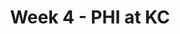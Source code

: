 ---
layout: game
title: Week 4 - PHI at KC
season: 2005
game_id: 2005_04_PHI_KC
away_team: PHI
home_team: KC
---